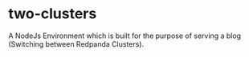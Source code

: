 # two-clusters
A NodeJs Environment which is built for the purpose of serving a blog (Switching between Redpanda Clusters).
